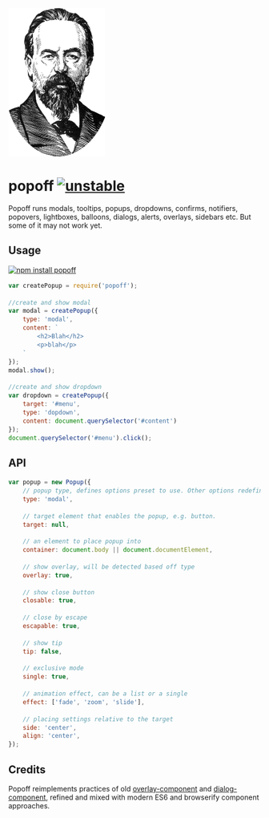 [![Popov](https://raw.githubusercontent.com/dfcreative/popoff/master/popoff.png "Popov")](http://dfcreative.github.io/popoff/)

# popoff [![unstable](http://badges.github.io/stability-badges/dist/unstable.svg)](http://github.com/badges/stability-badges)

Popoff runs modals, tooltips, popups, dropdowns, confirms, notifiers, popovers, lightboxes, balloons, dialogs, alerts, overlays, sidebars etc. But some of it may not work yet.

## Usage


[![npm install popoff](https://nodei.co/npm/popoff.png?mini=true)](https://npmjs.org/package/popoff/)


```js
var createPopup = require('popoff');

//create and show modal
var modal = createPopup({
	type: 'modal',
	content: `
		<h2>Blah</h2>
		<p>blah</p>
	`
});
modal.show();

//create and show dropdown
var dropdown = createPopup({
	target: '#menu',
	type: 'dopdown',
	content: document.querySelector('#content')
});
document.querySelector('#menu').click();
```

## API

```js
var popup = new Popup({
	// popup type, defines options preset to use. Other options redefine defaults.
	type: 'modal',

	// target element that enables the popup, e.g. button.
	target: null,

	// an element to place popup into
	container: document.body || document.documentElement,

	// show overlay, will be detected based off type
	overlay: true,

	// show close button
	closable: true,

	// close by escape
	escapable: true,

	// show tip
	tip: false,

	// exclusive mode
	single: true,

	// animation effect, can be a list or a single
	effect: ['fade', 'zoom', 'slide'],

	// placing settings relative to the target
	side: 'center',
	align: 'center',
});
```

## Credits

Popoff reimplements practices of old [overlay-component](https://github.com/component/ovelay) and [dialog-component](https://github.com/component/dialog), refined and mixed with modern ES6 and browserify component approaches.
